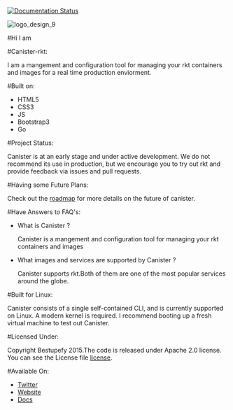 [![Documentation Status](https://readthedocs.org/projects/canister/badge/?version=latest)](https://readthedocs.org/projects/canister/?badge=latest)

![logo_design_9](https://cloud.githubusercontent.com/assets/8342133/7682695/80c136de-fd97-11e4-92fc-4b2846489109.jpg)

#Hi I am 

#Canister-rkt:

I am a mangement and configuration tool for managing 
your rkt containers and images for a real time production enviorment.

#Built on:

- HTML5
- CSS3
- JS
- Bootstrap3
- Go

#Project Status:

Canister is at an early stage and under active development. We do not recommend its use in production, but we encourage you to try out rkt and provide feedback via issues and pull requests.

#Having some Future Plans:

Check out the [roadmap](ROADMAP.md) for more details on the future of canister.

#Have Answers to FAQ's:

- What is Canister ?

  Canister is a mangement and configuration tool for managing 
  your rkt containers and images
  
- What images and services are supported by Canister ?

  Canister supports rkt.Both of them are one of the most popular
  services around the globe.
  
#Built for Linux:

Canister consists of a single self-contained CLI, and is currently supported on Linux. A modern kernel is required. I recommend booting up a fresh virtual machine to test out Canister.

#Licensed Under:

Copyright Bestupefy 2015.The code is released under Apache 2.0 license. You can
see the License file [license](LICENSE).

#Available On:

- [Twitter](https://twitter.com/ramitsurana)
- [Website](https://ramitsurana.blogspot.in)
- [Docs](http://canister.readthedocs.org)
